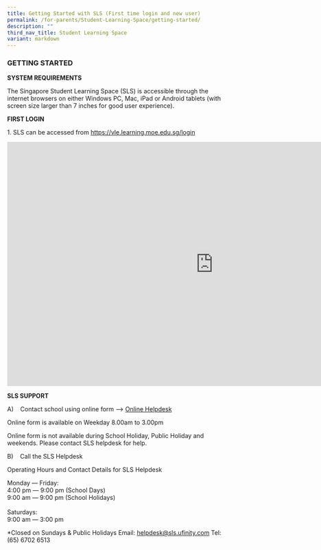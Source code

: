 ```yaml
---
title: Getting Started with SLS (First time login and new user)
permalink: /for-parents/Student-Learning-Space/getting-started/
description: ""
third_nav_title: Student Learning Space
variant: markdown
---
```

### GETTING STARTED
 
**SYSTEM REQUIREMENTS**  

The Singapore Student Learning Space (SLS) is accessible through the internet browsers on either Windows PC, Mac, iPad or Android tablets (with screen size larger than 7 inches for good user experience).

**FIRST LOGIN**

1\. SLS can be accessed from&nbsp;<a target="_blank" href="https://vle.learning.moe.edu.sg/login">https://vle.learning.moe.edu.sg/login</a>

<iframe allowfullscreen="true" height="569" width="960" frameborder="0" src="https://docs.google.com/presentation/d/e/2PACX-1vQRcLVw6PEkL4Axh-s99J-OfQlqkVDEsIkkf9wHTLAyRWrnaa0UZ_t5dcrZnTFmtThztuI3trTy7qf2/embed?start=true&amp;loop=false&amp;delayms=3000"></iframe>


**SLS SUPPORT**

A)&nbsp; &nbsp; Contact school using online form --&gt;&nbsp;[Online Helpdesk](https://go.gov.sg/fppshelpdesk)

Online form is available on Weekday 8.00am to 3.00pm
 
Online form is not available during School Holiday, Public Holiday and weekends. Please contact SLS helpdesk for help.


B)&nbsp; &nbsp; Call the SLS Helpdesk  

Operating Hours and Contact Details for SLS Helpdesk

Monday ― Friday:<br>
4:00 pm ― 9:00 pm (School Days)<br>
9:00 am ― 9:00 pm (School Holidays)<br><br>
Saturdays:<br>
9:00 am ― 3:00 pm

\*Closed on Sundays &amp; Public Holidays
Email:&nbsp;[helpdesk@sls.ufinity.com](mailto:helpdesk@sls.ufinity.com)
Tel: (65) 6702 6513